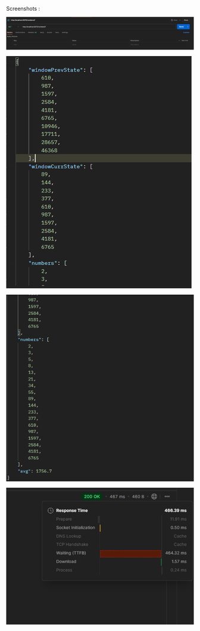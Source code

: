 Screenshots : 

![alt text](image.png)

![alt text](image-1.png)

![alt text](image-2.png)

![alt text](image-3.png)